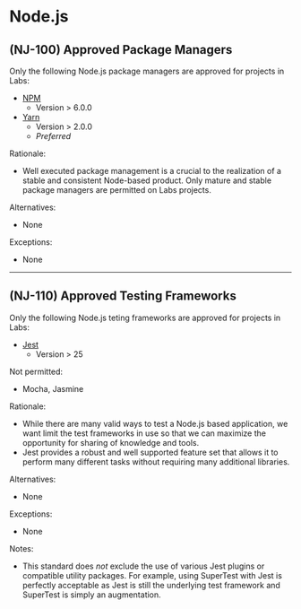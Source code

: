 # Node.js

## (NJ-100) Approved Package Managers

Only the following Node.js package managers are approved for projects in Labs:

- [NPM](https://docs.npmjs.com/)
    - Version > 6.0.0
- [Yarn](https://yarnpkg.com/)
    - Version > 2.0.0
    - *Preferred*

Rationale:

- Well executed package management is a crucial to the realization of a stable
  and consistent Node-based product. Only mature and stable package managers are
  permitted on Labs projects.

Alternatives:

- None

Exceptions:

- None

---

## (NJ-110) Approved Testing Frameworks

Only the following Node.js teting frameworks are approved for projects in Labs:

- [Jest](https://jestjs.io/)
    - Version > 25

Not permitted:

- Mocha, Jasmine

Rationale:

- While there are many valid ways to test a Node.js based application, we want
  limit the test frameworks in use so that we can maximize the opportunity for
  sharing of knowledge and tools.
- Jest provides a robust and well supported feature set that allows it to perform
  many different tasks without requiring many additional libraries.

Alternatives:

- None

Exceptions:

- None

Notes:

- This standard does _not_ exclude the use of various Jest plugins or compatible
  utility packages. For example, using SuperTest with Jest is perfectly acceptable
  as Jest is still the underlying test framework and SuperTest is simply an augmentation.
